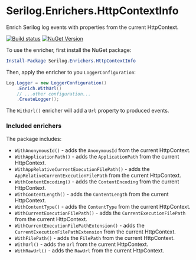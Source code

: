 # Serilog.Enrichers.HttpContextInfo

Enrich Serilog log events with properties from the current HttpContext.

[![Build status](https://ci.appveyor.com/api/projects/status/l60gff79t9hs6vqo?svg=true)](https://ci.appveyor.com/project/mrstebo/serilog-enrichers-http-context-info)
[![NuGet Version](http://img.shields.io/nuget/v/Serilog.Enrichers.HttpContextInfo.svg?style=flat)](https://www.nuget.org/packages/Serilog.Enrichers.HttpContextInfo/)

To use the enricher, first install the NuGet package:

```powershell
Install-Package Serilog.Enrichers.HttpContextInfo
```

Then, apply the enricher to you `LoggerConfiguration`:

```csharp
Log.Logger = new LoggerConfiguration()
    .Enrich.WithUrl()
    // ...other configuration...
    .CreateLogger();
```

The `WithUrl()` enricher will add a `Url` property to produced events.

### Included enrichers

The package includes:
 * `WithAnonymousId()` - adds the `AnonymousId` from the current HttpContext.
 * `WithApplicationPath()` - adds the `ApplicationPath` from the current HttpContext.
 * `WithAppRelativeCurrentExecutionFilePath()` - adds the `AppRelativeCurrentExecutionFilePath` from the current HttpContext.
 * `WithContentEncoding()` - adds the `ContentEncoding` from the current HttpContext.
 * `WithContentLength()` - adds the `ContentLength` from the current HttpContext.
 * `WithContentType()` - adds the `ContentType` from the current HttpContext.
 * `WithCurrentExecutionFilePath()` - adds the `CurrentExecutionFilePath` from the current HttpContext.
 * `WithCurrentExecutionFilePathExtension()` - adds the `CurrentExecutionFilePathExtension` from the current HttpContext.
 * `WithFilePath()` - adds the `FilePath` from the current HttpContext.
 * `WithUrl()` - adds the `Url` from the current HttpContext.
 * `WithRawUrl()` - adds the `RawUrl` from the current HttpContext.
